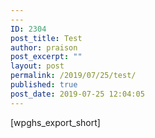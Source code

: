 ```yaml
---
---
ID: 2304
post_title: Test
author: praison
post_excerpt: ""
layout: post
permalink: /2019/07/25/test/
published: true
post_date: 2019-07-25 12:04:05
---
```

<!-- wp:shortcode -->
[wpghs_export_short]
<!-- /wp:shortcode -->
